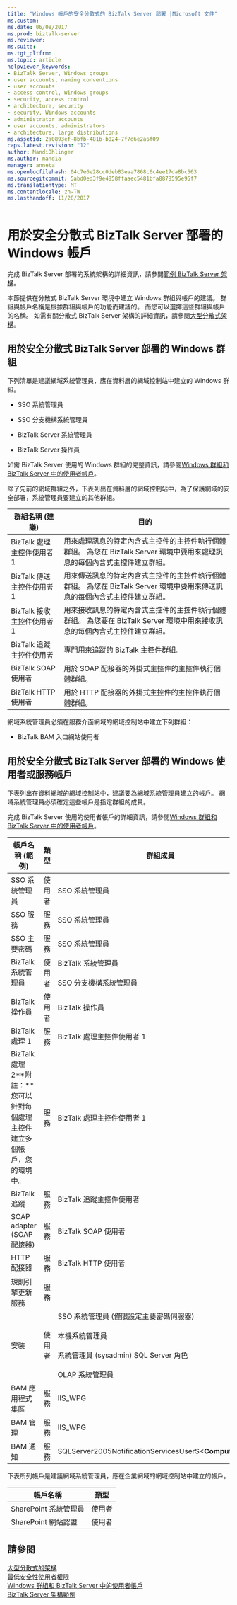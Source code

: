 ```yaml
---
title: "Windows 帳戶的安全分散式的 BizTalk Server 部署 |Microsoft 文件"
ms.custom: 
ms.date: 06/08/2017
ms.prod: biztalk-server
ms.reviewer: 
ms.suite: 
ms.tgt_pltfrm: 
ms.topic: article
helpviewer_keywords:
- BizTalk Server, Windows groups
- user accounts, naming conventions
- user accounts
- access control, Windows groups
- security, access control
- architecture, security
- security, Windows accounts
- administrator accounts
- user accounts, administrators
- architecture, large distributions
ms.assetid: 2a0893ef-8bfb-481b-b024-7f7d6e2a6f09
caps.latest.revision: "12"
author: MandiOhlinger
ms.author: mandia
manager: anneta
ms.openlocfilehash: 04c7e6e28cc0deb83eaa7868c6c4ee17da8bc563
ms.sourcegitcommit: 5abd0ed3f9e4858ffaaec5481bfa8878595e95f7
ms.translationtype: MT
ms.contentlocale: zh-TW
ms.lasthandoff: 11/28/2017
---
```

# <a name="windows-accounts-for-a-secure-distributed-biztalk-server-deployment"></a>用於安全分散式 BizTalk Server 部署的 Windows 帳戶
完成 BizTalk Server 部署的系統架構的詳細資訊，請參閱[範例 BizTalk Server 架構](../core/sample-biztalk-server-architectures.md)。  
  
 本節提供在分散式 BizTalk Server 環境中建立 Windows 群組與帳戶的建議。 群組與帳戶名稱是根據群組與帳戶的功能而建議的。 而您可以選擇這些群組與帳戶的名稱。 如需有關分散式 BizTalk Server 架構的詳細資訊，請參閱[大型分散式架構](../core/large-distributed-architecture.md)。  
  
## <a name="windows-groups-for-a-secure-distributed-biztalk-server-deployment"></a>用於安全分散式 BizTalk Server 部署的 Windows 群組  
 下列清單是建議網域系統管理員，應在資料層的網域控制站中建立的 Windows 群組。  
  
-   SSO 系統管理員  
  
-   SSO 分支機構系統管理員  
  
-   BizTalk Server 系統管理員  
  
-   BizTalk Server 操作員  
  
 如需 BizTalk Server 使用的 Windows 群組的完整資訊，請參閱[Windows 群組和 BizTalk Server 中的使用者帳戶](../core/windows-groups-and-user-accounts-in-biztalk-server.md)。  
  
 除了先前的網域群組之外，下表列出在資料層的網域控制站中，為了保護網域的安全部署，系統管理員要建立的其他群組。  
  
|群組名稱 (建議)|目的|  
|------------------------------|-------------|  
|BizTalk 處理主控件使用者 1|用來處理訊息的特定內含式主控件的主控件執行個體群組。 為您在 BizTalk Server 環境中要用來處理訊息的每個內含式主控件建立群組。|  
|BizTalk 傳送主控件使用者 1|用來傳送訊息的特定內含式主控件的主控件執行個體群組。 為您在 BizTalk Server 環境中要用來傳送訊息的每個內含式主控件建立群組。|  
|BizTalk 接收主控件使用者 1|用來接收訊息的特定內含式主控件的主控件執行個體群組。 為您要在 BizTalk Server 環境中用來接收訊息的每個內含式主控件建立群組。|  
|BizTalk 追蹤主控件使用者|專門用來追蹤的 BizTalk 主控件群組。|  
|BizTalk SOAP 使用者|用於 SOAP 配接器的外掛式主控件的主控件執行個體群組。|  
|BizTalk HTTP 使用者|用於 HTTP 配接器的外掛式主控件的主控件執行個體群組。|  
  
 網域系統管理員必須在服務介面網域的網域控制站中建立下列群組：  
  
-   BizTalk BAM 入口網站使用者  
  
## <a name="windows-user-or-service-accounts-for-a-secure-distributed-biztalk-server-deployment"></a>用於安全分散式 BizTalk Server 部署的 Windows 使用者或服務帳戶  
 下表列出在資料網域的網域控制站中，建議要為網域系統管理員建立的帳戶。 網域系統管理員必須確定這些帳戶是指定群組的成員。  
  
 完成 BizTalk Server 使用的使用者帳戶的詳細資訊，請參閱[Windows 群組和 BizTalk Server 中的使用者帳戶](../core/windows-groups-and-user-accounts-in-biztalk-server.md)。  
  
|帳戶名稱 (範例)|類型|群組成員|  
|------------------------------|----------|---------------------|  
|SSO 系統管理員|使用者|SSO 系統管理員|  
|SSO 服務|服務|SSO 系統管理員|  
|SSO 主要密碼|服務|SSO 系統管理員|  
|BizTalk 系統管理員|使用者|BizTalk 系統管理員<br /><br /> SSO 分支機構系統管理員|  
|BizTalk 操作員|使用者|BizTalk 操作員|  
|BizTalk 處理 1|服務|BizTalk 處理主控件使用者 1|  
|BizTalk 處理 2**附註：**您可以針對每個處理主控件建立多個帳戶，您的環境中。|服務|BizTalk 處理主控件使用者 1|  
|BizTalk 追蹤|服務|BizTalk 追蹤主控件使用者|  
|SOAP adapter (SOAP 配接器)|服務|BizTalk SOAP 使用者|  
|HTTP 配接器|服務|BizTalk HTTP 使用者|  
|規則引擎更新服務|服務||  
|安裝|使用者|SSO 系統管理員 (僅限設定主要密碼伺服器)<br /><br /> 本機系統管理員<br /><br /> 系統管理員 (sysadmin) SQL Server 角色<br /><br /> OLAP 系統管理員|  
|BAM 應用程式集區|服務|IIS_WPG|  
|BAM 管理|服務|IIS_WPG|  
|BAM 通知|服務|SQLServer2005NotificationServicesUser$\<**ComputerName**\>|  
  
 下表所列帳戶是建議網域系統管理員，應在企業網域的網域控制站中建立的帳戶。  
  
|帳戶名稱|類型|  
|------------------|----------|  
|SharePoint 系統管理員|使用者|  
|SharePoint 網站認證|使用者|  
  
## <a name="see-also"></a>請參閱  
 [大型分散式的架構](../core/large-distributed-architecture.md)   
 [最低安全性使用者權限](../core/minimum-security-user-rights.md)   
 [Windows 群組和 BizTalk Server 中的使用者帳戶](../core/windows-groups-and-user-accounts-in-biztalk-server.md)   
 [BizTalk Server 架構範例](../core/sample-biztalk-server-architectures.md)